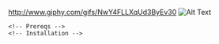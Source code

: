 <!-- GIF -->
http://www.giphy.com/gifs/NwY4FLLXqUd3ByEv30
![Alt Text](http://www.giphy.com/gifs/NwY4FLLXqUd3ByEv30)


<!-- OVERVIEW -->

<!-- TECHNOLOGY STACK -->

<!-- GETTING STARTED -->
    <!-- Prereqs -->
    <!-- Installation -->

